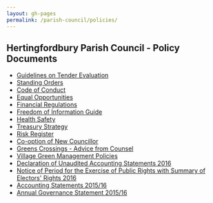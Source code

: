 ```yaml
---
layout: gh-pages
permalink: /parish-council/policies/
---
```


<h2>Hertingfordbury Parish Council - Policy Documents</h2>

<div class="panelLeft">
	<ul>
		<li><a href="/council/policy/Guidelines%20on%20Tender%20Evaluation.pdf">Guidelines on Tender Evaluation</a></li>
		<li><a href="/council/policy/Hertingfordbury%20PC%20Standing%20Orders.pdf">Standing Orders</a></li>
		<li><a href="/council/policy/HPC%20Code%20of%20Conduct.pdf">Code of Conduct</a></li>
		<li><a href="/council/policy/hpc%20equal%20opps%20policy.pdf">Equal Opportunities</a></li>
		<li><a href="/council/policy/HPC%20Financial%20Regs.pdf">Financial Regulations</a></li>
		<li><a href="/council/policy/hpc%20foi%20guide.pdf">Freedom of Information Guide</a></li>
		<li><a href="/council/policy/hpc%20health%20safety%20policy.pdf">Health Safety</a></li>
		<li><a href="/council/policy/Treasury%20Strategy.pdf">Treasury Strategy</a></li>
		<li><a href="/council/policy/HPC%20risk%20register.pdf">Risk Register</a></li>
		<li><a href="/council/policy/HPC%20casual%20vacancy.pdf">Co-option of New Councillor</a></li>
		<li><a href="/council/policy/Greens%20Crossings%20-%20Advice%20from%20Counsel.pdf">Greens Crossings - Advice from Counsel</a></li>
		<li><a href="/council/policy/village-green-management-policies/">Village Green Management Policies</a></li>
		<li><a href="/council/policy/Declaration%20that%20acs%20are%20unaudited.pdf">Declaration of Unaudited Accounting Statements 2016</a></li>
		<li><a href="/council/policy/Period%20for%20Exercise%20of%20Public%20Rights.pdf">Notice of Period for the Exercise of Public Rights with Summary of Electors' Rights 2016</a></li>
		<li><a href="/council/policy/HPC%20Unaudited%20Accounting%20Statements%202015-2016.pdf">Accounting Statements 2015/16</a></li>
		<li><a href="/council/policy/HPC%20Annual%20Governance%20Statement%202015-16.pdf">Annual Governance Statement 2015/16</a></li>
	</ul>
</div>


